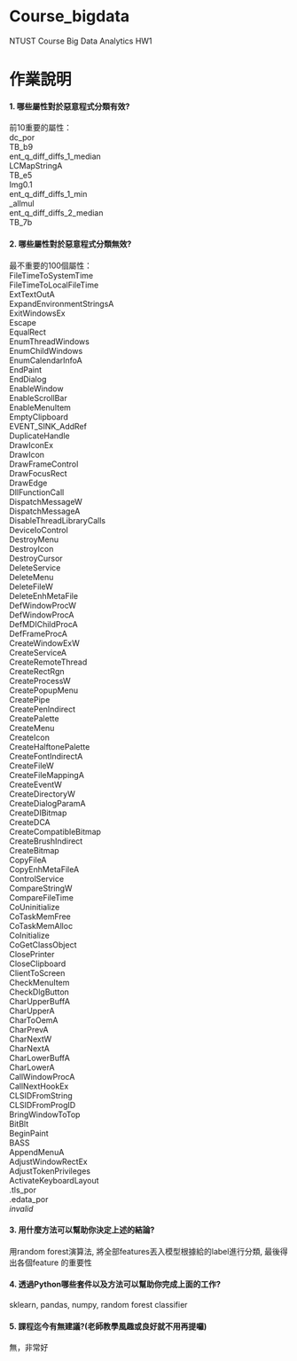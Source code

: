 # Course_bigdata
NTUST Course Big Data Analytics HW1

# 作業說明

#### 1. 哪些屬性對於惡意程式分類有效?  
前10重要的屬性：  
dc_por    
TB_b9   
ent_q_diff_diffs_1_median   
LCMapStringA   
TB_e5   
Img0.1   
ent_q_diff_diffs_1_min   
_allmul   
ent_q_diff_diffs_2_median   
TB_7b    
    
#### 2. 哪些屬性對於惡意程式分類無效?   
最不重要的100個屬性：  
FileTimeToSystemTime  
FileTimeToLocalFileTime  
ExtTextOutA  
ExpandEnvironmentStringsA  
ExitWindowsEx  
Escape  
EqualRect  
EnumThreadWindows  
EnumChildWindows  
EnumCalendarInfoA  
EndPaint  
EndDialog  
EnableWindow  
EnableScrollBar  
EnableMenuItem  
EmptyClipboard  
EVENT_SINK_AddRef  
DuplicateHandle  
DrawIconEx  
DrawIcon  
DrawFrameControl  
DrawFocusRect  
DrawEdge  
DllFunctionCall  
DispatchMessageW  
DispatchMessageA  
DisableThreadLibraryCalls  
DeviceIoControl  
DestroyMenu  
DestroyIcon  
DestroyCursor  
DeleteService  
DeleteMenu  
DeleteFileW  
DeleteEnhMetaFile  
DefWindowProcW  
DefWindowProcA  
DefMDIChildProcA  
DefFrameProcA  
CreateWindowExW   
CreateServiceA  
CreateRemoteThread  
CreateRectRgn   
CreateProcessW  
CreatePopupMenu  
CreatePipe   
CreatePenIndirect  
CreatePalette  
CreateMenu  
CreateIcon  
CreateHalftonePalette  
CreateFontIndirectA  
CreateFileW  
CreateFileMappingA  
CreateEventW  
CreateDirectoryW  
CreateDialogParamA  
CreateDIBitmap  
CreateDCA  
CreateCompatibleBitmap  
CreateBrushIndirect  
CreateBitmap  
CopyFileA  
CopyEnhMetaFileA  
ControlService  
CompareStringW  
CompareFileTime  
CoUninitialize  
CoTaskMemFree  
CoTaskMemAlloc  
CoInitialize  
CoGetClassObject  
ClosePrinter  
CloseClipboard  
ClientToScreen  
CheckMenuItem  
CheckDlgButton  
CharUpperBuffA  
CharUpperA  
CharToOemA  
CharPrevA  
CharNextW  
CharNextA  
CharLowerBuffA  
CharLowerA  
CallWindowProcA  
CallNextHookEx  
CLSIDFromString  
CLSIDFromProgID  
BringWindowToTop  
BitBlt  
BeginPaint  
BASS  
AppendMenuA  
AdjustWindowRectEx  
AdjustTokenPrivileges  
ActivateKeyboardLayout  
.tls_por  
.edata_por  
*invalid*  
    
#### 3. 用什麼方法可以幫助你決定上述的結論?   
用random forest演算法, 將全部features丟入模型根據給的label進行分類, 最後得出各個feature 的重要性   
     
#### 4. 透過Python哪些套件以及方法可以幫助你完成上面的工作?   
sklearn, pandas, numpy, random forest classifier  
     
#### 5. 課程迄今有無建議?(老師教學風趣或良好就不用再提囉)
無，非常好
